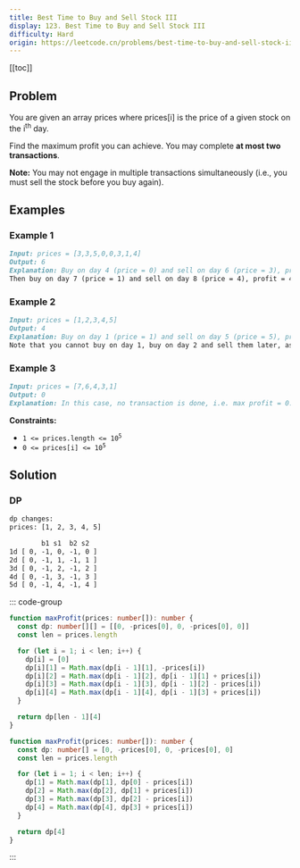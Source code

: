 ```yaml
---
title: Best Time to Buy and Sell Stock III
display: 123. Best Time to Buy and Sell Stock III
difficulty: Hard
origin: https://leetcode.cn/problems/best-time-to-buy-and-sell-stock-iii
---
```


[[toc]]

## Problem

You are given an array prices where prices[i] is the price of a given stock on the i<sup>th</sup> day.

Find the maximum profit you can achieve. You may complete **at most two transactions**.

**Note:** You may not engage in multiple transactions simultaneously (i.e., you must sell the stock before you buy again).

## Examples

### Example 1

```md
Input: prices = [3,3,5,0,0,3,1,4]
Output: 6
Explanation: Buy on day 4 (price = 0) and sell on day 6 (price = 3), profit = 3-0 = 3.
Then buy on day 7 (price = 1) and sell on day 8 (price = 4), profit = 4-1 = 3.
```

### Example 2

```md
Input: prices = [1,2,3,4,5]
Output: 4
Explanation: Buy on day 1 (price = 1) and sell on day 5 (price = 5), profit = 5-1 = 4.
Note that you cannot buy on day 1, buy on day 2 and sell them later, as you are engaging multiple transactions at the same time. You must sell before buying again.
```

### Example 3

```md
Input: prices = [7,6,4,3,1]
Output: 0
Explanation: In this case, no transaction is done, i.e. max profit = 0.
```

**Constraints:**

- <code>1 <= prices.length <= 10<sup>5</sup></code>
- <code>0 <= prices[i] <= 10<sup>5</sup></code>

## Solution

### DP

```txt
dp changes:
prices: [1, 2, 3, 4, 5]

        b1 s1  b2 s2
1d [ 0, -1, 0, -1, 0 ]
2d [ 0, -1, 1, -1, 1 ]
3d [ 0, -1, 2, -1, 2 ]
4d [ 0, -1, 3, -1, 3 ]
5d [ 0, -1, 4, -1, 4 ]
```

::: code-group

```ts [2 dimen array]
function maxProfit(prices: number[]): number {
  const dp: number[][] = [[0, -prices[0], 0, -prices[0], 0]]
  const len = prices.length

  for (let i = 1; i < len; i++) {
    dp[i] = [0]
    dp[i][1] = Math.max(dp[i - 1][1], -prices[i])
    dp[i][2] = Math.max(dp[i - 1][2], dp[i - 1][1] + prices[i])
    dp[i][3] = Math.max(dp[i - 1][3], dp[i - 1][2] - prices[i])
    dp[i][4] = Math.max(dp[i - 1][4], dp[i - 1][3] + prices[i])
  }

  return dp[len - 1][4]
}
```

```ts [scroll array]
function maxProfit(prices: number[]): number {
  const dp: number[] = [0, -prices[0], 0, -prices[0], 0]
  const len = prices.length

  for (let i = 1; i < len; i++) {
    dp[1] = Math.max(dp[1], dp[0] - prices[i])
    dp[2] = Math.max(dp[2], dp[1] + prices[i])
    dp[3] = Math.max(dp[3], dp[2] - prices[i])
    dp[4] = Math.max(dp[4], dp[3] + prices[i])
  }

  return dp[4]
}
```

:::
